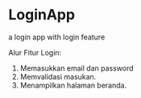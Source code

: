 # LoginApp
a login app with login feature

Alur Fitur Login:
1. Memasukkan email dan password
2. Memvalidasi masukan.
3. Menampilkan halaman beranda.
